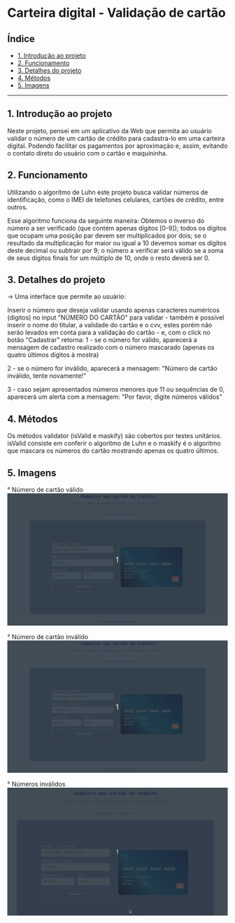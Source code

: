 # Carteira digital - Validação de cartão

## Índice

* [1. Introdução ao projeto](#1-introdução)
* [2. Funcionamento](#2-funcionamento)
* [3. Detalhes do projeto](#3-detalhes-do-projeto)
* [4. Métodos](#4-métodos)
* [5. Imagens](#5-imagens)

***

## 1. Introdução ao projeto

Neste projeto, pensei em um aplicativo da Web que permita ao usuário validar o número de um cartão de crédito para cadastra-lo em uma carteira digital. Podendo facilitar os pagamentos por aproximação e, assim, evitando o contato direto do usuário com o cartão e maquininha.


## 2. Funcionamento

Utilizando o algoritmo de Luhn este projeto busca validar números de identificação, como o IMEI de telefones celulares, cartões de crédito, entre outros.

Esse algoritmo funciona da seguinte maneira: Obtemos o inverso do número a ser verificado (que contém apenas dígitos [0-9]); todos os dígitos que ocupam uma posição par devem ser multiplicados por dois; se o resultado da multiplicação for maior ou igual a 10 devemos somar os dígitos deste decimal ou subtrair por 9; o número a verificar será válido se a soma de seus dígitos finais for um múltiplo de 10, onde o resto deverá ser 0.


## 3. Detalhes do projeto

-> Uma interface que permite ao usuário:

Inserir o número que deseja validar usando apenas caracteres numéricos (dígitos) no input "NÚMERO DO CARTÃO" para validar - também é possível inserir o nome do titular, a validade do cartão e o cvv, estes porém não serão levados em conta para a validação do cartão - e, com o click no botão "Cadastrar" retorna:
1 - se o número for válido, aparecerá a mensagem de cadastro realizado com o número mascarado (apenas os quatro últimos dígitos à mostra)

2 - se o número for inválido, aparecerá a mensagem: "Número de cartão inválido, tente novamente!"

3 - caso sejam apresentados números menores que 11 ou sequências de 0, aparecerá um alerta  com a mensagem: "Por favor, digite números válidos"


## 4. Métodos

Os métodos validator (isValid e maskify) são cobertos por testes unitários.
isValid consiste em conferir o algoritmo de Luhn e o maskify é o algoritmo que mascara os números do cartão mostrando apenas os quatro últimos.

## 5. Imagens

° Número de cartão válido
<img class="valid" src="valid-card.gif" title="valid">

° Número de cartão inválido
<img class="invalid" src="invalid-card.gif" title="valid">

° Números inválidos
<img class="invalid-number" src="invalid-number.gif" title="invalid-number">
